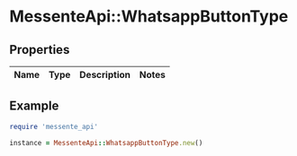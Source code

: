 # MessenteApi::WhatsappButtonType

## Properties

| Name | Type | Description | Notes |
| ---- | ---- | ----------- | ----- |

## Example

```ruby
require 'messente_api'

instance = MessenteApi::WhatsappButtonType.new()
```

